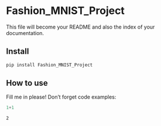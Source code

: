 # Fashion_MNIST_Project

<!-- WARNING: THIS FILE WAS AUTOGENERATED! DO NOT EDIT! -->

This file will become your README and also the index of your
documentation.

## Install

``` sh
pip install Fashion_MNIST_Project
```

## How to use

Fill me in please! Don’t forget code examples:

``` python
1+1
```

    2
